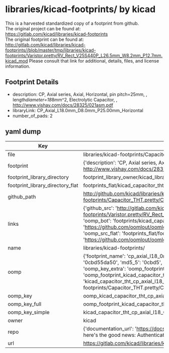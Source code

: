 # libraries/kicad-footprints/ by kicad  
This is a harvested standardized copy of a footprint from github.  
The original project can be found at:  
https://gitlab.com/kicad/libraries/kicad-footprints  
The original footprint can be found at:
http://gitlab.com/kicad/libraries/kicad-footprints//blob/master/tmp/libraries/kicad-footprints/Varistor.pretty/RV_Rect_V25S440P_L26.5mm_W8.2mm_P12.7mm.kicad_mod
Please consult that link for additional, details, files, and license information.  
## Footprint Details
* description: CP, Axial series, Axial, Horizontal, pin pitch=25mm, , length*diameter=18*8mm^2, Electrolytic Capacitor, , http://www.vishay.com/docs/28325/021asm.pdf  
* libraryLink: CP_Axial_L18.0mm_D8.0mm_P25.00mm_Horizontal  
* number_of_pads: 2  
## yaml dump  
| Key | Value |  
| --- | --- |  
| file | libraries/kicad-footprints/Capacitor_THT.pretty/CP_Axial_L18.0mm_D8.0mm_P25.00mm_Horizontal.kicad_mod |  
| footprint | {'description': 'CP, Axial series, Axial, Horizontal, pin pitch=25mm, , length*diameter=18*8mm^2, Electrolytic Capacitor, , http://www.vishay.com/docs/28325/021asm.pdf', 'libraryLink': 'CP_Axial_L18.0mm_D8.0mm_P25.00mm_Horizontal', 'number_of_pads': 2} |  
| footprint_library_directory | footprint_library_owner/kicad_libraries/kicad-footprints/ |  
| footprint_library_directory_flat | footprints_flat/kicad_capacitor_tht_cp_axial_l18_0mm_d8_0mm_p25_00mm_horizontal/working |  
| github_path | http://github.com/kicad/libraries/kicad-footprints//blob/master/tmp/libraries/kicad-footprints/Capacitor_THT.pretty/CP_Axial_L18.0mm_D8.0mm_P25.00mm_Horizontal.kicad_mod |  
| links | {'github_src': 'http://gitlab.com/kicad/libraries/kicad-footprints//blob/master/tmp/libraries/kicad-footprints/Varistor.pretty/RV_Rect_V25S440P_L26.5mm_W8.2mm_P12.7mm.kicad_mod', 'github_src_repo': 'https://gitlab.com/kicad/libraries/kicad-footprints', 'oomp_bot': 'footprints/kicad_capacitor_tht_cp_axial_l18_0mm_d8_0mm_p25_00mm_horizontal/working', 'oomp_bot_github': 'https://github.com/oomlout/oomlout_oomp_footprint_bot/tree/main/footprints/kicad_capacitor_tht_cp_axial_l18_0mm_d8_0mm_p25_00mm_horizontal/working', 'oomp_src_flat': 'footprints_flat/footprints_flat/kicad_capacitor_tht_cp_axial_l18_0mm_d8_0mm_p25_00mm_horizontal/working', 'oomp_src_flat_github': 'https://github.com/oomlout/oomlout_oomp_footprint_src/tree/main/footprints_flat/kicad_capacitor_tht_cp_axial_l18_0mm_d8_0mm_p25_00mm_horizontal/working'} |  
| name | libraries/kicad-footprints/ |  
| oomp | {'footprint_name': 'cp_axial_l18_0mm_d8_0mm_p25_00mm_horizontal', 'library_name': 'capacitor_tht', 'md5': '0cbd55da504729d680dcdaf9084d88b9', 'md5_10': '0cbd55da50', 'md5_5': '0cbd5', 'md5_6': '0cbd55', 'oomp_key': 'oomp_kicad_capacitor_tht_cp_axial_l18_0mm_d8_0mm_p25_00mm_horizontal', 'oomp_key_extra': 'oomp_footprint_kicad_capacitor_tht_cp_axial_l18_0mm_d8_0mm_p25_00mm_horizontal', 'oomp_key_full': 'oomp_footprint_kicad_capacitor_tht_cp_axial_l18_0mm_d8_0mm_p25_00mm_horizontal_0cbd55', 'oomp_key_simple': 'kicad_capacitor_tht_cp_axial_l18_0mm_d8_0mm_p25_00mm_horizontal', 'original_filename': 'libraries/kicad-footprints/Capacitor_THT.pretty/CP_Axial_L18.0mm_D8.0mm_P25.00mm_Horizontal.kicad_mod', 'owner_name': 'kicad'} |  
| oomp_key | oomp_kicad_capacitor_tht_cp_axial_l18_0mm_d8_0mm_p25_00mm_horizontal |  
| oomp_key_full | oomp_footprint_kicad_capacitor_tht_cp_axial_l18_0mm_d8_0mm_p25_00mm_horizontal |  
| oomp_key_simple | kicad_capacitor_tht_cp_axial_l18_0mm_d8_0mm_p25_00mm_horizontal |  
| owner | kicad |  
| repo | {'documentation_url': 'https://docs.github.com/rest/overview/resources-in-the-rest-api#rate-limiting', 'message': "API rate limit exceeded for 84.66.173.59. (But here's the good news: Authenticated requests get a higher rate limit. Check out the documentation for more details.)"} |  
| url | https://gitlab.com/kicad/libraries/kicad-footprints |  

